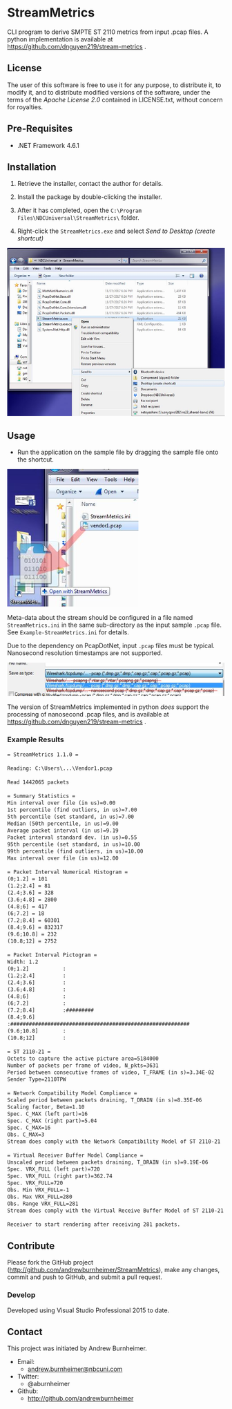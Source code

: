 # StreamMetrics

CLI program to derive SMPTE ST 2110 metrics from input .pcap files. A
python implementation is available at https://github.com/dnguyen219/stream-metrics .

## License

The user of this software is free to use it for any purpose, to distribute it,
to modify it, and to distribute modified versions of the software, under the
terms of the *Apache License 2.0* contained in LICENSE.txt, without concern for
royalties.


## Pre-Requisites

* .NET Framework 4.6.1


## Installation

1. Retrieve the installer, contact the author for details.

2. Install the package by double-clicking the installer.

3. After it has completed, open the `C:\Program Files\NBCUniversal\StreamMetrics\`
folder.

4. Right-click the `StreamMetrics.exe` and select *Send to Desktop (create shortcut)*

![post_install_shortcut](/post_install_shortcut.jpg?raw=true "Create shortcut on Desktop")


## Usage

* Run the application on the sample file by dragging the sample file onto the
shortcut.

![drag_drop_pcap_file](/drag_drop_pcap_file.jpg?raw=true "Drag and Drop .pcap file")

Meta-data about the stream should be configured in a file named
`StreamMetrics.ini` in the same sub-directory as the input sample `.pcap` file.
See `Example-StreamMetrics.ini` for details.

Due to the dependency on PcapDotNet, input `.pcap` files must be typical.
Nanosecond resolution timestamps are not supported.

![wireshark_file_type](/wireshark_file_type.jpg?raw=true "Input .pcap files must be typical")
 
The version of StreamMetrics implemented in python *does* support the
processing of nanosecond .pcap files, and is available at
https://github.com/dnguyen219/stream-metrics .


### Example Results

```
= StreamMetrics 1.1.0 =

Reading: C:\Users\...\Vendor1.pcap

Read 1442065 packets

= Summary Statistics =
Min interval over file (in us)=0.00
1st percentile (find outliers, in us)=7.00
5th percentile (set standard, in us)=7.00
Median (50th percentile, in us)=9.00
Average packet interval (in us)=9.19
Packet interval standard dev. (in us)=0.55
95th percentile (set standard, in us)=10.00
99th percentile (find outliers, in us)=10.00
Max interval over file (in us)=12.00

= Packet Interval Numerical Histogram =
(0;1.2] = 101
(1.2;2.4] = 81
(2.4;3.6] = 328
(3.6;4.8] = 2800
(4.8;6] = 417
(6;7.2] = 18
(7.2;8.4] = 60301
(8.4;9.6] = 832317
(9.6;10.8] = 232
(10.8;12] = 2752

= Packet Interval Pictogram =
Width: 1.2
(0;1.2]           :
(1.2;2.4]         :
(2.4;3.6]         :
(3.6;4.8]         :
(4.8;6]           :
(6;7.2]           :
(7.2;8.4]         :#########
(8.4;9.6]         :##########################################################
(9.6;10.8]        :
(10.8;12]         :

= ST 2110-21 =
Octets to capture the active picture area=5184000
Number of packets per frame of video, N_pkts=3631
Period between consecutive frames of video, T_FRAME (in s)=3.34E-02
Sender Type=2110TPW

= Network Compatibility Model Compliance =
Scaled period between packets draining, T_DRAIN (in s)=8.35E-06
Scaling factor, Beta=1.10
Spec. C_MAX (left part)=16
Spec. C_MAX (right part)=5.04
Spec. C_MAX=16
Obs. C_MAX=3
Stream does comply with the Network Compatibility Model of ST 2110-21

= Virtual Receiver Buffer Model Compliance =
Unscaled period between packets draining, T_DRAIN (in s)=9.19E-06
Spec. VRX_FULL (left part)=720
Spec. VRX_FULL (right part)=362.74
Spec. VRX_FULL=720
Obs. Min VRX_FULL=-1
Obs. Max VRX_FULL=280
Obs. Range VRX_FULL=281
Stream does comply with the Virtual Receive Buffer Model of ST 2110-21

Receiver to start rendering after receiving 281 packets.
```

## Contribute

Please fork the GitHub project (http://github.com/andrewburnheimer/StreamMetrics),
make any changes, commit and push to GitHub, and submit a pull request.


### Develop

Developed using Visual Studio Professional 2015 to date.


## Contact

This project was initiated by Andrew Burnheimer.

* Email:
  * andrew.burnheimer@nbcuni.com
* Twitter:
  * @aburnheimer
* Github:
  * http://github.com/andrewburnheimer
